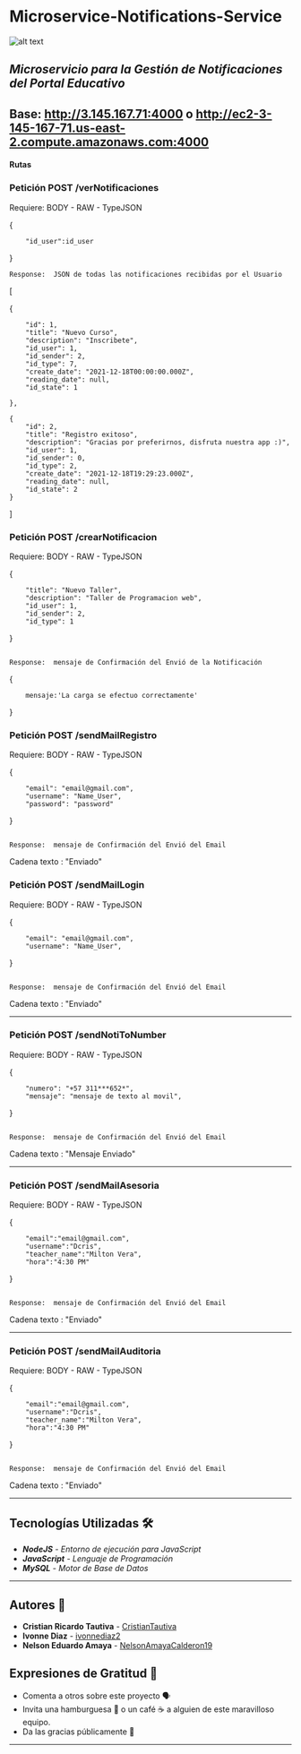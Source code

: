 # Microservice-Notifications-Service
![alt text](https://1.bp.blogspot.com/-z6LMrSwx_XA/XbhhKRAfMZI/AAAAAAAAoFs/CCSm0SMIq-47MjxmjGvnmcZd4DN3GG63QCLcBGAsYHQ/s1600/email-4539382_1280.jpg)

*Microservicio para la Gestión de Notificaciones del Portal Educativo*
---
## Base:  http://3.145.167.71:4000   o  http://ec2-3-145-167-71.us-east-2.compute.amazonaws.com:4000

#### Rutas

### Petición POST /verNotificaciones

Requiere: BODY - RAW - TypeJSON

{

        "id_user":id_user
        
}

```
Response:  JSON de todas las notificaciones recibidas por el Usuario
```
[

{

        "id": 1,
        "title": "Nuevo Curso",
        "description": "Inscribete",
        "id_user": 1,
        "id_sender": 2,
        "id_type": 7,
        "create_date": "2021-12-18T00:00:00.000Z",
        "reading_date": null,
        "id_state": 1
        
    },
    
    {
        "id": 2,
        "title": "Registro exitoso",
        "description": "Gracias por preferirnos, disfruta nuestra app :)",
        "id_user": 1,
        "id_sender": 0,
        "id_type": 2,
        "create_date": "2021-12-18T19:29:23.000Z",
        "reading_date": null,
        "id_state": 2
    }
]


### Petición POST /crearNotificacion

Requiere: BODY - RAW - TypeJSON

{

        "title": "Nuevo Taller",
        "description": "Taller de Programacion web",
        "id_user": 1,
        "id_sender": 2,
        "id_type": 1
        
}

```

Response:  mensaje de Confirmación del Envió de la Notificación
```
{

        mensaje:'La carga se efectuo correctamente'
        
}

### Petición POST /sendMailRegistro

Requiere: BODY - RAW - TypeJSON

{

        "email": "email@gmail.com",
        "username": "Name_User",
        "password": "password"  
        
}

```

Response:  mensaje de Confirmación del Envió del Email
```

Cadena texto :  "Enviado"


### Petición POST /sendMailLogin

Requiere: BODY - RAW - TypeJSON

{

        "email": "email@gmail.com",
        "username": "Name_User",

        
}

```

Response:  mensaje de Confirmación del Envió del Email
```

Cadena texto :  "Enviado"



---

### Petición POST /sendNotiToNumber

Requiere: BODY - RAW - TypeJSON

{

        "numero": "+57 311***652*",
        "mensaje": "mensaje de texto al movil",

        
}

```

Response:  mensaje de Confirmación del Envió del Email
```

Cadena texto :  "Mensaje Enviado"



---

### Petición POST /sendMailAsesoria

Requiere: BODY - RAW - TypeJSON

{

        "email":"email@gmail.com", 
        "username":"Dcris", 
        "teacher_name":"Milton Vera", 
        "hora":"4:30 PM"

        
}

```

Response:  mensaje de Confirmación del Envió del Email
```

Cadena texto :  "Enviado"



---

### Petición POST /sendMailAuditoria

Requiere: BODY - RAW - TypeJSON

{

        "email":"email@gmail.com", 
        "username":"Dcris", 
        "teacher_name":"Milton Vera", 
        "hora":"4:30 PM"

        
}

```

Response:  mensaje de Confirmación del Envió del Email
```

Cadena texto :  "Enviado"



---

## Tecnologías Utilizadas 🛠
  - **_NodeJS_** - *Entorno de ejecución para JavaScript*
  - **_JavaScript_** - *Lenguaje de Programación*
  - **_MySQL_** - *Motor de Base de Datos*
---

## Autores :busts_in_silhouette:
- **Cristian Ricardo Tautiva** - [CristianTautiva](https://github.com/CristianTautiva)
- **Ivonne Diaz** - [ivonnediaz2](https://github.com/ivonnediaz2)
- **Nelson Eduardo Amaya** - [NelsonAmayaCalderon19](https://github.com/NelsonAmayaCalderon19)

 ## Expresiones de Gratitud 🎁

* Comenta a otros sobre este proyecto 🗣
* Invita una hamburguesa 🍔 o un café ☕ a alguien de este maravilloso equipo. 
* Da las gracias públicamente 🤪
---
